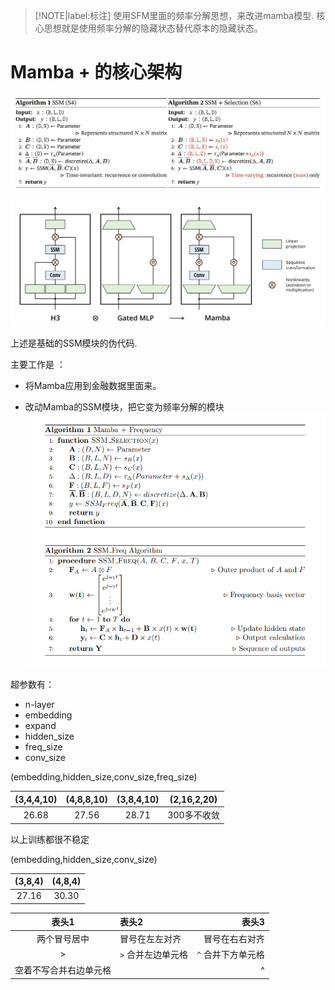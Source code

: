 > [!NOTE|label:标注]
> 使用SFM里面的频率分解思想，来改进mamba模型. 核心思想就是使用频率分解的隐藏状态替代原本的隐藏状态。

# Mamba + 的核心架构
![ssm_strc](image/s4_s6.png)

![ssm_strc](image/Mamba.png)

上述是基础的SSM模块的伪代码. 

主要工作是 ：
- 将Mamba应用到金融数据里面来。

- 改动Mamba的SSM模块，把它变为频率分解的模块
![ssm_strc](image/mamba_freq.png)


超参数有：
- n-layer
- embedding
- expand
- hidden_size
- freq_size
- conv_size

(embedding,hidden_size,conv_size,freq_size)


|(3,4,4,10)|(4,8,8,10)|(3,8,4,10)|(2,16,2,20)|
| :---: | :---: | :---: | :---: |
| 26.68 | 27.56 | 28.71 | 300多不收敛 |

以上训练都很不稳定


(embedding,hidden_size,conv_size)

|(3,8,4)|(4,8,4)|
| :---: | :---: | 
| 27.16 | 30.30 |



|         表头1          | 表头2              |              表头3 |
| :--------------------: | :----------------- | -----------------: |
|      两个冒号居中      | 冒号在左左对齐     |     冒号在右右对齐 |
|           >            | `>` 合并左边单元格 | `^` 合并下方单元格 |
| 空着不写合并右边单元格 |                    |                  ^ |






